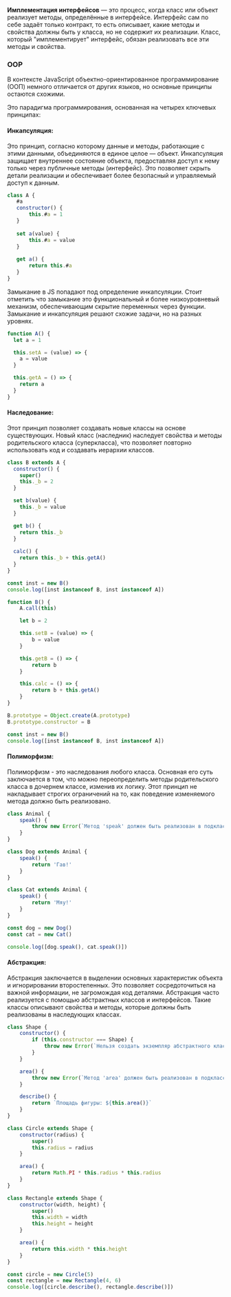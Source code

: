 
**Имплементация интерфейсов** — это процесс, когда класс или объект реализует методы, определённые в интерфейсе. 
Интерфейс сам по себе задаёт только контракт, то есть описывает, какие методы и свойства должны быть у класса, 
но не содержит их реализации. Класс, который "имплементирует" интерфейс, обязан реализовать все эти методы и свойства.

### OOP
В контексте JavaScript объектно-ориентированное программирование (ООП) немного отличается от других языков, 
но основные принципы остаются схожими.

Это парадигма программирования, основанная на четырех ключевых принципах:

#### Инкапсуляция:

Это принцип, согласно которому данные и методы, работающие с этими данными, объединяются в единое целое — объект. 
Инкапсуляция защищает внутреннее состояние объекта, предоставляя доступ к нему только через публичные методы (интерфейс). 
Это позволяет скрыть детали реализации и обеспечивает более безопасный и управляемый доступ к данным.

```javascript
class A {
   #a
   constructor() {
       this.#a = 1
   }
  
   set a(value) {
       this.#a = value
   }
  
   get a() {
       return this.#a
   }
}
```

Замыкание в JS попадают под определение инкапсуляции. 
Стоит отметить что замыкание это функциональный и более низкоуровневый механизм, обеспечивающим скрытие переменных через функции. 
Замыкание и инкапсуляция решают схожие задачи, но на разных уровнях.
 
```javascript
function A() {
  let a = 1

  this.setA = (value) => {
    a = value
  }

  this.getA = () => {
    return a
  }
}
```

#### Наследование:
Этот принцип позволяет создавать новые классы на основе существующих. Новый класс (наследник) наследует свойства и методы 
родительского класса (суперкласса), что позволяет повторно использовать код и создавать иерархии классов.

```javascript
class B extends A {
  constructor() {
    super()
    this._b = 2
  }

  set b(value) {
    this._b = value
  }

  get b() {
    return this._b
  }
  
  calc() {
    return this._b + this.getA()
  }
}

const inst = new B()
console.log([inst instanceof B, inst instanceof A])
```

```javascript
function B() {
    A.call(this)

    let b = 2

    this.setB = (value) => {
        b = value
    }

    this.getB = () => {
        return b
    }

    this.calc = () => {
        return b + this.getA()
    }
}

B.prototype = Object.create(A.prototype)
B.prototype.constructor = B

const inst = new B()
console.log([inst instanceof B, inst instanceof A])
```

#### Полиморфизм:
Полиморфизм - это наследования любого класса. Основная его суть заключается в том, что можно переопределить методы 
родительского класса в дочернем классе, изменив их логику. Этот принцип не накладывает строгих ограничений на то, 
как поведение изменяемого метода должно быть реализовано.

```javascript
class Animal {
    speak() {
        throw new Error(`Метод 'speak' должен быть реализован в подклассе`)
    }
}

class Dog extends Animal {
    speak() {
        return 'Гав!'
    }
}

class Cat extends Animal {
    speak() {
        return 'Мяу!'
    }
}

const dog = new Dog()
const cat = new Cat()

console.log([dog.speak(), cat.speak()])

```

#### Абстракция:

Абстракция заключается в выделении основных характеристик объекта и игнорировании второстепенных. Это позволяет 
сосредоточиться на важной информации, не загромождая код деталями. Абстракция часто реализуется с помощью абстрактных 
классов и интерфейсов. Такие классы описывают свойства и методы, которые должны быть реализованы в наследующих классах.

```javascript
class Shape {
    constructor() {
        if (this.constructor === Shape) {
            throw new Error(`Нельзя создать экземпляр абстрактного класса 'Shape'`)
        }
    }

    area() {
        throw new Error(`Метод 'area' должен быть реализован в подклассе`)
    }

    describe() {
        return `Площадь фигуры: ${this.area()}`
    }
}

class Circle extends Shape {
    constructor(radius) {
        super()
        this.radius = radius
    }

    area() {
        return Math.PI * this.radius * this.radius
    }
}

class Rectangle extends Shape {
    constructor(width, height) {
        super()
        this.width = width
        this.height = height
    }

    area() {
        return this.width * this.height
    }
}

const circle = new Circle(5)
const rectangle = new Rectangle(4, 6)
console.log([circle.describe(), rectangle.describe()])
```
